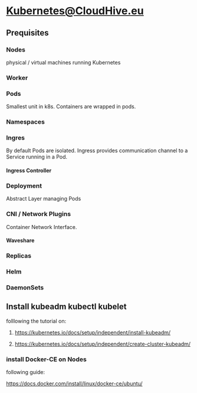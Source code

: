 # Kubernetes@CloudHive.eu

## Prequisites

### Nodes
physical / virtual machines running Kubernetes

### Worker

### Pods

Smallest unit in k8s. Containers are wrapped in pods.

### Namespaces

### Ingres
By default Pods are isolated. Ingress provides communication channel to a Service running in a Pod.

#### Ingress Controller


### Deployment
Abstract Layer managing Pods


### CNI / Network Plugins

Container Network Interface.

#### Waveshare

### Replicas

### Helm

### DaemonSets

## Install kubeadm kubectl kubelet

folllowing the tutorial on:

1) https://kubernetes.io/docs/setup/independent/install-kubeadm/

2) https://kubernetes.io/docs/setup/independent/create-cluster-kubeadm/

### install Docker-CE on Nodes

following guide:

https://docs.docker.com/install/linux/docker-ce/ubuntu/

###
